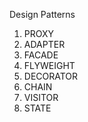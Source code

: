Design Patterns

1. PROXY
2. ADAPTER
3. FACADE
4. FLYWEIGHT
5. DECORATOR
6. CHAIN
7. VISITOR
8. STATE
